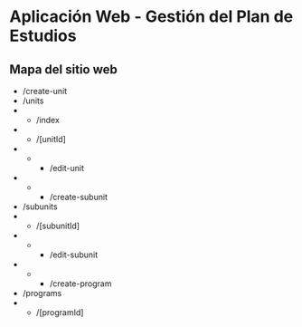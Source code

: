 # Aplicación Web - Gestión del Plan de Estudios

## Mapa del sitio web
- /create-unit
- /units
- - /index
- - /[unitId]
- - - /edit-unit
- - - /create-subunit
- /subunits
- - /[subunitId]
- - - /edit-subunit
- - - /create-program
- /programs
- - /[programId]
